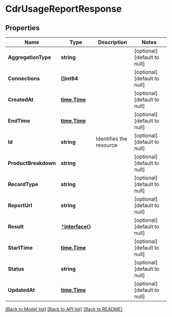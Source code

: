 # CdrUsageReportResponse

## Properties
Name | Type | Description | Notes
------------ | ------------- | ------------- | -------------
**AggregationType** | **string** |  | [optional] [default to null]
**Connections** | **[]int64** |  | [optional] [default to null]
**CreatedAt** | [**time.Time**](time.Time.md) |  | [optional] [default to null]
**EndTime** | [**time.Time**](time.Time.md) |  | [optional] [default to null]
**Id** | **string** | Identifies the resource | [optional] [default to null]
**ProductBreakdown** | **string** |  | [optional] [default to null]
**RecordType** | **string** |  | [optional] [default to null]
**ReportUrl** | **string** |  | [optional] [default to null]
**Result** | [***interface{}**](interface{}.md) |  | [optional] [default to null]
**StartTime** | [**time.Time**](time.Time.md) |  | [optional] [default to null]
**Status** | **string** |  | [optional] [default to null]
**UpdatedAt** | [**time.Time**](time.Time.md) |  | [optional] [default to null]

[[Back to Model list]](../README.md#documentation-for-models) [[Back to API list]](../README.md#documentation-for-api-endpoints) [[Back to README]](../README.md)

